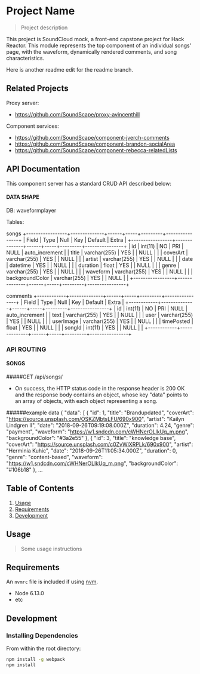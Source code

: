 # Project Name

> Project description

This project is SoundCloud mock, a front-end capstone project for Hack Reactor. This module
represents the top component of an individual songs' page, with the waveform, dynamically rendered
comments, and song characteristics.

Here is another readme edit for the readme branch.


## Related Projects

  Proxy server:
  - https://github.com/SoundScape/proxy-avincenthill

  Component services:
  - https://github.com/SoundScape/component-jverch-comments
  - https://github.com/SoundScape/component-brandon-socialArea
  - https://github.com/SoundScape/component-rebecca-relatedLists

## API Documentation

This component server has a standard CRUD API described below:

#### DATA SHAPE

DB: waveformplayer

Tables:

songs
  +-----------------+--------------+------+-----+---------+----------------+
| Field           | Type         | Null | Key | Default | Extra          |
+-----------------+--------------+------+-----+---------+----------------+
| id              | int(11)      | NO   | PRI | NULL    | auto_increment |
| title           | varchar(255) | YES  |     | NULL    |                |
| coverArt        | varchar(255) | YES  |     | NULL    |                |
| artist          | varchar(255) | YES  |     | NULL    |                |
| date            | datetime     | YES  |     | NULL    |                |
| duration        | float        | YES  |     | NULL    |                |
| genre           | varchar(255) | YES  |     | NULL    |                |
| waveform        | varchar(255) | YES  |     | NULL    |                |
| backgroundColor | varchar(255) | YES  |     | NULL    |                |
+-----------------+--------------+------+-----+---------+----------------+

comments
+------------+--------------+------+-----+---------+----------------+
| Field      | Type         | Null | Key | Default | Extra          |
+------------+--------------+------+-----+---------+----------------+
| id         | int(11)      | NO   | PRI | NULL    | auto_increment |
| text       | varchar(255) | YES  |     | NULL    |                |
| user       | varchar(255) | YES  |     | NULL    |                |
| userImage  | varchar(255) | YES  |     | NULL    |                |
| timePosted | float        | YES  |     | NULL    |                |
| songId     | int(11)      | YES  |     | NULL    |                |
+------------+--------------+------+-----+---------+----------------+

### API ROUTING

#### SONGS
  #####GET /api/songs/

  - On success, the HTTP status code in the response header is 200 OK and the response body contains an object, whose key "data" points to an array of objects, with each object representing a song.

  ######example data
  {
    "data": [
        {
            "id": 1,
            "title": "Brandupdated",
            "coverArt": "https://source.unsplash.com/OSKZMbtsLFU/690x900",
            "artist": "Kailyn Lindgren II",
            "date": "2018-09-26T09:19:08.000Z",
            "duration": 4.24,
            "genre": "payment",
            "waveform": "https://w1.sndcdn.com/cWHNerOLlkUq_m.png",
            "backgroundColor": "#3a2e55"
        },
        {
            "id": 3,
            "title": "knowledge base",
            "coverArt": "https://source.unsplash.com/c0ZvWlXRPLk/690x900",
            "artist": "Herminia Kuhic",
            "date": "2018-09-26T11:05:34.000Z",
            "duration": 0,
            "genre": "content-based",
            "waveform": "https://w1.sndcdn.com/cWHNerOLlkUq_m.png",
            "backgroundColor": "#106b18"
        },
      ...




## Table of Contents

1. [Usage](#Usage)
1. [Requirements](#requirements)
1. [Development](#development)

## Usage

> Some usage instructions

## Requirements

An `nvmrc` file is included if using [nvm](https://github.com/creationix/nvm).

- Node 6.13.0
- etc

## Development

### Installing Dependencies

From within the root directory:

```sh
npm install -g webpack
npm install
```

